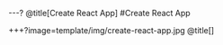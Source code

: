 ---?
@title[Create React App]
#Create React App

+++?image=template/img/create-react-app.jpg
@title[]

